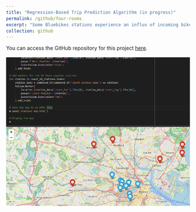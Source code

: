 ```yaml
---
title: "Regression-Based Trip Prediction Algorithm (in progress)"
permalink: /github/four-rooms
excerpt: "Some Bluebikes stations experience an influx of incoming bikes, leading to congestion, while others deplete quickly, resulting in a lack of available bikes; this analysis seeks to provide insights that optimize bike distribution and enhance operational efficiency for bike-sharing systems. The trip prediction algorithm aims to accurately estimate trip durations and destination stations by leveraging historical trip data.<br/><img src='/images/blue_bikes.png'>" 
collection: github
---
```


You can access the GitHub repository for this project [here](https://github.com/NatDave/IE6200/).<br/><br/><img src='/images/blue_bikes.png'>
